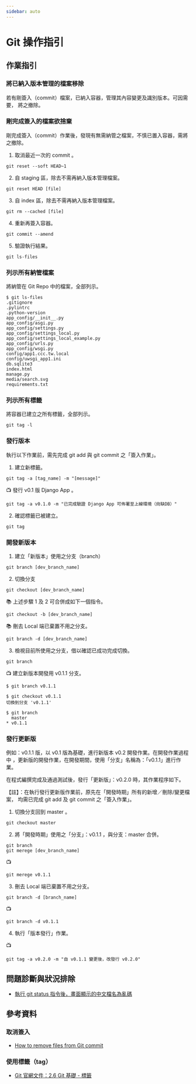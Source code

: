 ```yaml
---
sidebar: auto
---
```


# Git 操作指引

## 作業指引

### 將已納入版本管理的檔案移除

若有剛簽入（commit）檔案，已納入容器，管理其內容變更及識別版本。可因需要，
將之撤除。

### 剛完成簽入的檔案欲捨棄

剛完成簽入（commit）作業後，發現有無需納管之檔案，不慎已置入容器，需將之撤除。

1. 取消最近一次的 commit 。

```
git reset --soft HEAD~1
```

2. 自 staging 區，除去不需再納入版本管理檔案。

```
git reset HEAD [file]
```

3. 自 index 區，除去不需再納入版本管理檔案。

```
git rm --cached [file]
```

4. 重新再簽入容器。

```
git commit --amend
```

5. 驗證執行結果。

```
git ls-files
```

### 列示所有納管檔案

將納管在 Git Repo 中的檔案，全部列示。

```
$ git ls-files
.gitignore
.pylintrc
.python-version
app_config/__init__.py
app_config/asgi.py
app_config/settings.py
app_config/settings_local.py
app_config/settings_local_example.py
app_config/urls.py
app_config/wsgi.py
config/app1.ccc.tw.local
config/uwsgi_app1.ini
db.sqlite3
index.html
manage.py
media/search.svg
requirements.txt
```

### 列示所有標籤

將容器已建立之所有標籤，全部列示。

```
git tag -l
```

### 發行版本

執行以下作業前，需先完成 git add 與 git commit 之「簽入作業」。

1. 建立新標籤。

```
git tag -a [tag_name] -m "[message]"
```

📺 發行 v0.1 版 Django App 。

```
git tag -a v0.1.0 -m "已完成驗證 Django App 可佈署至上線環境（尙缺DB）"
```

2. 確認標籤已被建立。

```
git tag
```

### 開發新版本

1. 建立「新版本」使用之分支（branch）

```
git branch [dev_branch_name]
```

2. 切換分支

```
git checkout [dev_branch_name]
```

📚 上述步驟 1 及 2 可合併成如下一個指令。

```
git checkout -b [dev_branch_name]
```

📚 刪去 Local 端已棄置不用之分支。

```
git branch -d [dev_branch_name]
```

3. 檢視目前所使用之分支，借以確認已成功完成切換。

```
git branch
```

📺 建立新版本開發用 v0.1.1 分支。

```
$ git branch v0.1.1

$ git checkout v0.1.1
切換到分支 'v0.1.1'

$ git branch
  master
* v0.1.1
```

### 發行更新版

例如：v0.1.1 版，以 v0.1 版為基礎，進行新版本 v0.2 開發作業。在開發作業過程中
，更新版的開發作業，在開發期間，使用「分支」名稱為：「v0.1.1」進行作業。

在程式編撰完成及通過測試後，發行「更新版」：v0.2.0 時，其作業程序如下。

【註】：在執行發行更新版作業前，原先在「開發時期」所有的新增／刪除/變更檔案，
均需已完成 git add 及 git commit 之「簽入作業」。

1. 切換分支回到 master 。

```
git checkout master
```

2. 將「開發時期」使用之「分支」：v0.1.1 ，與分支：master 合併。

```
git branch
git merege [dev_branch_name]
```

📺

```
git merege v0.1.1
```

3. 刪去 Local 端已棄置不用之分支。

```
git branch -d [branch_name]
```

📺

```
git branch -d v0.1.1
```

4. 執行「版本發行」作業。

📺

```
git tag -a v0.2.0 -m "自 v0.1.1 變更後，改發行 v0.2.0"
```

## 問題診斷與狀況排除

- [執行 git status 指令後，畫面顯示的中文檔名為亂碼](https://www.google.com/search?q=git+status+%E4%B8%AD%E6%96%87%E4%BA%82%E7%A2%BC&oq=git+stat&aqs=chrome.1.69i57j35i39j0l2j69i65j69i60l3.7942j0j7&sourceid=chrome&ie=UTF-8)

## 參考資料

### 取消簽入

- [How to remove files from Git commit](https://devconnected.com/how-to-remove-files-from-git-commit/)

### 使用標籤（tag）

- [Git 官網文件：2.6 Git 基礎 - 標籤](https://git-scm.com/book/zh-tw/v2/Git-%E5%9F%BA%E7%A4%8E-%E6%A8%99%E7%B1%A4)
